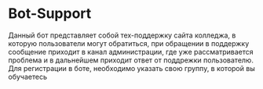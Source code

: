 # Bot-Support
Данный бот представляет собой тех-поддержку сайта колледжа, в которую пользователи могут обратиться, при обращении в поддержку сообщение приходит в канал администрации, где уже рассматривается проблема и в дальнейшем приходит ответ от поддрежки пользователю. Для регистрации в боте, необходимо указать свою группу, в которой вы обучаетесь
